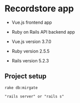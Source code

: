 # Recordstore app

- Vue.js frontend app

- Ruby on Rails API backend app

- Vue.js version 3.7.0

- Ruby version 2.5.5

- Rails version 5.2.3

## Project setup

```
rake db:mirgate
```

```
"rails server" or "rails s"
```
